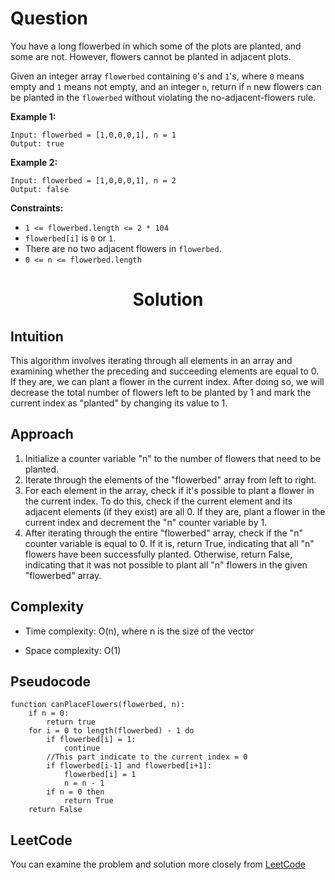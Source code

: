 # Question
You have a long flowerbed in which some of the plots are planted, and some are not. However, flowers cannot be planted in adjacent plots.

Given an integer array `flowerbed` containing `0`'s and `1`'s, where `0` means empty and `1` means not empty, and an integer `n`, return if `n` new flowers can be planted in the `flowerbed` without violating the no-adjacent-flowers rule.

**Example 1:**<br/>
```
Input: flowerbed = [1,0,0,0,1], n = 1
Output: true
```
**Example 2:**<br/>
```
Input: flowerbed = [1,0,0,0,1], n = 2
Output: false
```

**Constraints:**

- `1 <= flowerbed.length <= 2 * 104`
- `flowerbed[i]` is `0` or `1`.
- There are no two adjacent flowers in `flowerbed`.
- `0 <= n <= flowerbed.length`

<h1 align="center">Solution</h1>

## Intuition
This algorithm involves iterating through all elements in an array and examining whether the preceding and succeeding elements are equal to 0. If they are, we can plant a flower in the current index. After doing so, we will decrease the total number of flowers left to be planted by 1 and mark the current index as "planted" by changing its value to 1.

## Approach
1. Initialize a counter variable "n" to the number of flowers that need to be planted.
2. Iterate through the elements of the "flowerbed" array from left to right.
3. For each element in the array, check if it's possible to plant a flower in the current index. To do this, check if the current element and its adjacent elements (if they exist) are all 0. If they are, plant a flower in the current index and decrement the "n" counter variable by 1.
4. After iterating through the entire "flowerbed" array, check if the "n" counter variable is equal to 0. If it is, return True, indicating that all "n" flowers have been successfully planted. Otherwise, return False, indicating that it was not possible to plant all "n" flowers in the given "flowerbed" array.

## Complexity
- Time complexity: O(n), where n is the size of the vector 

- Space complexity: O(1)

## Pseudocode
```
function canPlaceFlowers(flowerbed, n):
    if n = 0:
        return true
    for i = 0 to length(flowerbed) - 1 do
        if flowerbed[i] = 1:
            continue
        //This part indicate to the current index = 0
        if flowerbed[i-1] and flowerbed[i+1]:
            flowerbed[i] = 1
            n = n - 1
        if n = 0 then
            return True
    return False

```
## LeetCode
You can examine the problem and solution more closely from [LeetCode](https://leetcode.com/problems/can-place-flowers/solutions/3319708/easy-solution-with-cpp-and-explanation/)